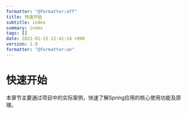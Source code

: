 ```yaml
---
formatter: "@formatter:off"
title: 快速开始 
subtitle: index 
summary: index 
tags: [] 
date: 2021-01-15 12:41:14 +800 
version: 1.0
formatter: "@formatter:on"
---
```


# 快速开始

本章节主要通过项目中的实际案例，快速了解Spring应用的核心使用功能及原理。